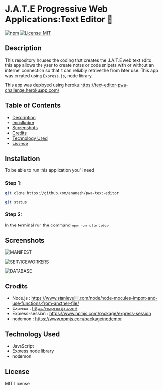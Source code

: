 # J.A.T.E Progressive Web Applications:Text Editor 📖


[![npm](https://badge.fury.io/js/inquirer.svg)](http://badge.fury.io/js/inquirer)
[![License: MIT](https://img.shields.io/badge/License-MIT-yellow.svg)](https://opensource.org/licenses/MIT)

  
  ## Description
  
 This repository houses the coding that creates the J.A.T.E web text edito, this app allows the yser  to create notes or code snipets with or without an internet connection so that it can reliably retrive the from later use. This app was created using `Express.js`, node library.

 
 This app was deployed using heroku:https://text-editor-pwa-challenge.herokuapp.com/ 




## Table of Contents
- [Description](#description)
- [Installation](#installation)
- [Screenshots](#screenshots)
- [Credits](#credits)
- [Technology Used](#technology-used)
- [License](#license)

## Installation

To be able to run this application you'll need

### Step 1:



```sh
git clone https://github.com/enanesh/pwa-text-editor

git status 
```



### Step 2:

In the terminal run the command `npm run start:dev`





## Screenshots






![MANIFEST](https://user-images.githubusercontent.com/111031708/221471557-57daa983-c794-4535-99b7-ea1d52f7eec2.png)

![SERVICEWORKERS](https://user-images.githubusercontent.com/111031708/221471569-441240e1-7656-4df9-8261-06c261367587.png)

![DATABASE](https://user-images.githubusercontent.com/111031708/221471578-7b856dd0-ffa7-4171-ae89-0711e07a2608.png)




## Credits

- Node.js : https://www.stanleyulili.com/node/node-modules-import-and-use-functions-from-another-file/
- Express : https://expressjs.com/
- Express-session : https://www.npmjs.com/package/express-session
- nodemon : https://www.npmjs.com/package/nodemon



## Technology Used
- JavaScript
- Express node library
- nodemon



## License

MIT License
